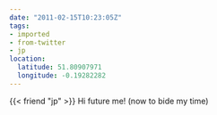 ```yaml
---
date: "2011-02-15T10:23:05Z"
tags:
- imported
- from-twitter
- jp
location:
  latitude: 51.80907971
  longitude: -0.19282282
---
```

{{< friend "jp" >}} Hi future me\! \(now to bide my time\)
